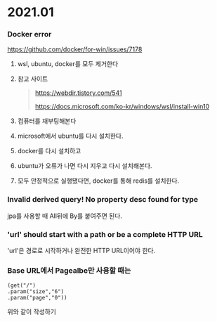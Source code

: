 # 2021.01



### Docker error

https://github.com/docker/for-win/issues/7178

1. wsl, ubuntu, docker를 모두 제거한다

2. 참고 사이트

   > https://webdir.tistory.com/541
   >
   > https://docs.microsoft.com/ko-kr/windows/wsl/install-win10

3. 컴퓨터를 재부팅해본다

4. microsoft에서 ubuntu를 다시 설치한다.

5. docker를 다시 설치하고

6. ubuntu가 오류가 나면 다시 지우고 다시 설치해본다.

7. 모두 안정적으로 실행됐다면, docker를 통해 redis를 설치한다.





### Invalid derived query! No property desc found for type

jpa를 사용할 때 All뒤에 By를 붙여주면 된다.



### 'url' should start with a path or be a complete HTTP URL

'url'은 경로로 시작하거나 완전한 HTTP URL이어야 한다.



### Base URL에서 Pagealbe만 사용할 때는

```
(get("/")
.param("size","6")
.param("page","0"))
```

위와 같이 작성하기 